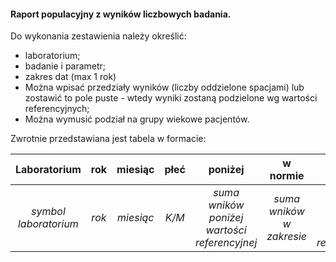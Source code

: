 #### Raport populacyjny z wyników liczbowych badania.

Do wykonania zestawienia należy określić:

* laboratorium;
* badanie i parametr;
* zakres dat (max 1 rok)
* Można wpisać przedziały wyników (liczby oddzielone spacjami) lub zostawić to pole puste - wtedy wyniki zostaną
  podzielone wg wartości referencyjnych;
* Można wymusić podział na grupy wiekowe pacjentów.

Zwrotnie przedstawiana jest tabela w formacie:

|      Laboratorium       |   rok   |   miesiąc   |  płeć   |                    poniżej                     |          w normie          |                    powyżej                     |
|:-----------------------:|:-------:|:-----------:|:-------:|:----------------------------------------------:|:--------------------------:|:----------------------------------------------:|
|  *symbol laboratorium*  |  *rok*  |  *miesiąc*  |  *K/M*  |  *suma wników poniżej wartości referencyjnej*  |  *suma wników w zakresie*  |  *suma wników powyżej wartości referencyjnej*  |